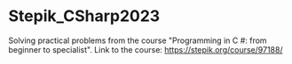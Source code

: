 # Stepik_CSharp2023
Solving practical problems from the course "Programming in C #: from beginner to specialist".
Link to the course: https://stepik.org/course/97188/
